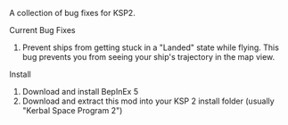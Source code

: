 A collection of bug fixes for KSP2.

Current Bug Fixes

1. Prevent ships from getting stuck in a "Landed" state while flying. This bug prevents you from seeing your ship's trajectory in the map view.

Install

1. Download and install BepInEx 5
2. Download and extract this mod into your KSP 2 install folder (usually "Kerbal Space Program 2")

